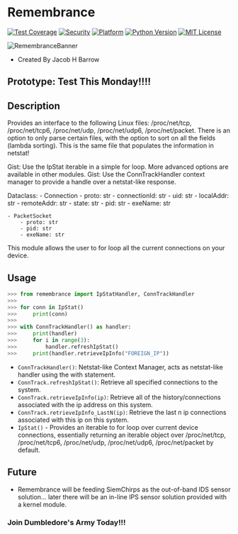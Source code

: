 # Remembrance
[![Test Coverage](https://img.shields.io/badge/Test%20Coverage-100%25-success)](https://github.com/jacob-h-barrow/Penguin-Services)
[![Security](https://img.shields.io/badge/Secure-True-informational)](https://github.com/jacob-h-barrow/Penguin-Services)
[![Platform](https://img.shields.io/badge/Platform-Ubuntu%2020%2B-critical)](https://github.com/jacob-h-barrow/Penguin-Services)
[![Python Version](https://img.shields.io/badge/Python-3.8%2B-critical)](https://github.com/jacob-h-barrow/Penguin-Services)
[![MIT License](https://img.shields.io/badge/License-MIT-lightgrey)](https://github.com/jacob-h-barrow/Penguin-Services/blob/main/Penguin-Services.png)

![RemembranceBanner](https://user-images.githubusercontent.com/112576275/192099739-bdbe9b3c-4893-4168-a9a1-194fe387d2e0.png)

- Created By Jacob H Barrow

## Prototype: Test This Monday!!!!

## Description
Provides an interface to the following Linux files: /proc/net/tcp, /proc/net/tcp6, /proc/net/udp, /proc/net/udp6, /proc/net/packet.
There is an option to only parse certain files, with the option to sort on all the fields (lambda sorting).
This is the same file that populates the information in netstat!

Gist: Use the IpStat iterable in a simple for loop. More advanced options are available in other modules.
Gist: Use the ConnTrackHandler context manager to provide a handle over a netstat-like response.

Dataclass:
    - Connection
        - proto: str
        - connectionId: str
        - uid: str
        - localAddr: str
        - remoteAddr: str
        - state: str
        - pid: str
        - exeName: str

    - PacketSocket
        - proto: str
        - pid: str
        - exeName: str

This module allows the user to for loop all the current connections on your device.

## Usage
``` python
>>> from remembrance import IpStatHandler, ConnTrackHandler
>>>
>>> for conn in IpStat()
>>>     print(conn)
>>>
>>> with ConnTrackHandler() as handler:
>>>     print(handler)
>>>     for i in range(3):
>>>         handler.refreshIpStat()
>>>     print(handler.retrieveIpInfo("FOREIGN_IP"))
```

- `ConnTrackHandler()`: Netstat-like Context Manager, acts as netstat-like handler using the with statement.
- `ConnTrack.refreshIpStat()`: Retrieve all specified connections to the system.
- `ConnTrack.retrieveIpInfo(ip)`: Retrieve all of the history/connections associated with the ip address on this system.
- `ConnTrack.retrieveIpInfo_LastN(ip)`: Retrieve the last n ip connections associated with this ip on this system. 
- `IpStat()` - Provides an iterable to for loop over current device connections, essentially returning an iterable object over /proc/net/tcp, /proc/net/tcp6, /proc/net/udp, /proc/net/udp6, /proc/net/packet by default.

## Future
- Remembrance will be feeding SiemChirps as the out-of-band IDS sensor solution... later there will be an in-line IPS sensor solution provided with a kernel module.

### Join Dumbledore's Army Today!!!
